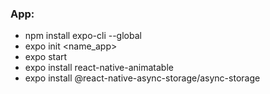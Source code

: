 ### App:
* npm install expo-cli --global<br>
* expo init <name_app><br>
* expo start<br>
* expo install react-native-animatable<br>
* expo install @react-native-async-storage/async-storage<br>
